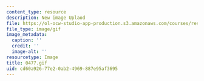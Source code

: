 ```yaml
---
content_type: resource
description: New image Uplaod
file: https://ol-ocw-studio-app-production.s3.amazonaws.com/courses/res-21g-01-kana-spring-2010/cd60a92677e20ab24969887e95af3695_0477.gif
file_type: image/gif
image_metadata:
  caption: ''
  credit: ''
  image-alt: ''
resourcetype: Image
title: 0477.gif
uid: cd60a926-77e2-0ab2-4969-887e95af3695
---
```


